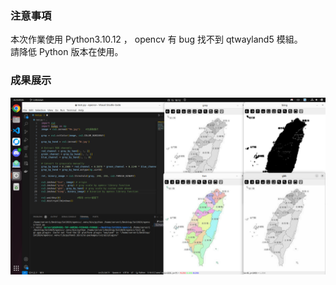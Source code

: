### 注意事項
本次作業使用 Python3.10.12 ， opencv 有 bug 找不到 qtwayland5 模組。<br>
請降低 Python 版本在使用。
### 成果展示
![](https://github.com/RRbell1027/Iot2024_Lab8/blob/main/result.png)